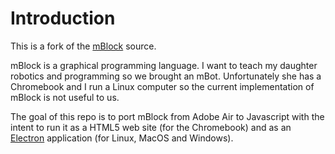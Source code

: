 # Introduction
This is a fork of the [mBlock](https://github.com/Makeblock-official/mBlock) source.

mBlock is a graphical programming language. I want to teach my daughter robotics and programming so we brought an mBot. Unfortunately she has a Chromebook and I run a Linux computer so the current implementation of mBlock is not useful to us.

The goal of this repo is to port mBlock from Adobe Air to Javascript with the intent to run it as a HTML5 web site (for the Chromebook) and as an [Electron](https://github.com/atom/electron) application (for Linux, MacOS and Windows).
